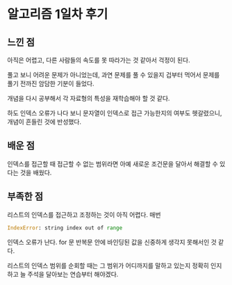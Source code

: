# 알고리즘 1일차 후기



## 느낀 점 

아직은 어렵고, 다른 사람들의 속도를 못 따라가는 것 같아서 걱정이 된다.

풀고 보니 어려운 문제가 아니었는데, 과연 문제를 풀 수 있을지 겁부터 먹어서 문제를 풀기 전까진 암담한 기분이 들었다.

개념을 다시 공부해서 각 자료형의 특성을 재학습해야 할 것 같다. 

하도 인덱스 오류가 나다 보니 문자열이 인덱스로 접근 가능한지의 여부도 헷갈렸으니, 개념이 흔들린 것에 반성했다.



## 배운 점

인덱스를 접근할 때 접근할 수 없는 범위라면 아예 새로운 조건문을 달아서 해결할 수 있다는 것을 배웠다.



## 부족한 점 

리스트의 인덱스를 접근하고 조정하는 것이 아직 어렵다. 매번 

```python
IndexError: string index out of range
```

인덱스 오류가 난다. for 문 반복문 안에 바인딩된 값을 신중하게 생각지 못해서인 것 같다.

리스트의 인덱스 범위를 순회할 때는 그 범위가 어디까지를 말하고 있는지 정확히 인지하고 늘 주석을 달아보는 연습부터 해야겠다.
